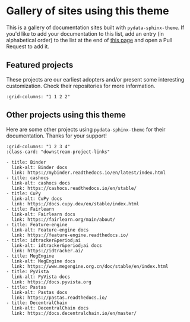 # Gallery of sites using this theme

This is a gallery of documentation sites built with `pydata-sphinx-theme`. If you'd like
to add your documentation to this list, add an entry (in alphabetical order) to the list
at the end of [this page](https://github.com/pydata/pydata-sphinx-theme/blob/main/docs/examples/gallery.md)
and open a Pull Request to add it.

## Featured projects

These projects are our earliest adopters and/or present some interesting customization.
Check their repositories for more information.

```{gallery-grid} ../_static/gallery.yaml
:grid-columns: "1 1 2 2"
```

## Other projects using this theme

Here are some other projects using `pydata-sphinx-theme` for their documentation.
Thanks for your support!

```{gallery-grid}
:grid-columns: "1 2 3 4"
:class-card: "downstream-project-links"

- title: Binder
  link-alt: Binder docs
  link: https://mybinder.readthedocs.io/en/latest/index.html
- title: cashocs
  link-alt: cashocs docs
  link: https://cashocs.readthedocs.io/en/stable/
- title: CuPy
  link-alt: CuPy docs
  link: https://docs.cupy.dev/en/stable/index.html
- title: Fairlearn
  link-alt: Fairlearn docs
  link: https://fairlearn.org/main/about/
- title: Feature-engine
  link-alt: Feature-engine docs
  link: https://feature-engine.readthedocs.io/
- title: idtracker&period;ai
  link-alt: idtracker&period;ai docs
  link: https://idtracker.ai/
- title: MegEngine
  link-alt: MegEngine docs
  link: https://www.megengine.org.cn/doc/stable/en/index.html
- title: PyVista
  link-alt: PyVista docs
  link: https://docs.pyvista.org
- title: Pastas
  link-alt: Pastas docs
  link: https://pastas.readthedocs.io/
- title: DecentralChain
  link-alt: DecentralChain docs
  link: https://docs.decentralchain.io/en/master/
```
